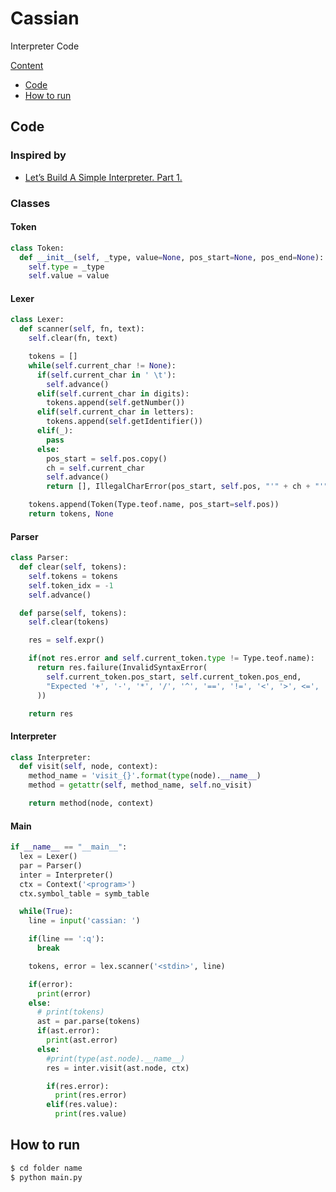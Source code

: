 # Cassian
Interpreter Code

[Content](#cassian)
- [Code](#code)
- [How to run](#how-to-run)

## Code
### Inspired by
- [Let’s Build A Simple Interpreter. Part 1.](https://ruslanspivak.com/lsbasi-part1/)

### Classes

#### Token
```python
class Token:
  def __init__(self, _type, value=None, pos_start=None, pos_end=None):
    self.type = _type
    self.value = value
```

#### Lexer
```python
class Lexer:
  def scanner(self, fn, text):
    self.clear(fn, text)

    tokens = []
    while(self.current_char != None):
      if(self.current_char in ' \t'):
        self.advance()
      elif(self.current_char in digits):
        tokens.append(self.getNumber())
      elif(self.current_char in letters):
        tokens.append(self.getIdentifier())
      elif(_):
        pass
      else:
        pos_start = self.pos.copy()
        ch = self.current_char
        self.advance()
        return [], IllegalCharError(pos_start, self.pos, "'" + ch + "'")

    tokens.append(Token(Type.teof.name, pos_start=self.pos))
    return tokens, None
```

#### Parser
```python
class Parser:
  def clear(self, tokens):
    self.tokens = tokens
    self.token_idx = -1
    self.advance()

  def parse(self, tokens):
    self.clear(tokens)

    res = self.expr()

    if(not res.error and self.current_token.type != Type.teof.name):
      return res.failure(InvalidSyntaxError(
        self.current_token.pos_start, self.current_token.pos_end,
        "Expected '+', '-', '*', '/', '^', '==', '!=', '<', '>', <=', '>=', 'and' or 'or'"
      ))

    return res
```

#### Interpreter
```python
class Interpreter:
  def visit(self, node, context):
    method_name = 'visit_{}'.format(type(node).__name__)
    method = getattr(self, method_name, self.no_visit)

    return method(node, context)
```

#### Main
```python
if __name__ == "__main__":
  lex = Lexer()
  par = Parser()
  inter = Interpreter()
  ctx = Context('<program>')
  ctx.symbol_table = symb_table

  while(True):
    line = input('cassian: ')

    if(line == ':q'):
      break

    tokens, error = lex.scanner('<stdin>', line)

    if(error):
      print(error)
    else:
      # print(tokens)
      ast = par.parse(tokens)
      if(ast.error):
        print(ast.error)
      else:
        #print(type(ast.node).__name__)
        res = inter.visit(ast.node, ctx)

        if(res.error):
          print(res.error)
        elif(res.value):
          print(res.value)
```

## How to run

```bash
$ cd folder name
$ python main.py
```
